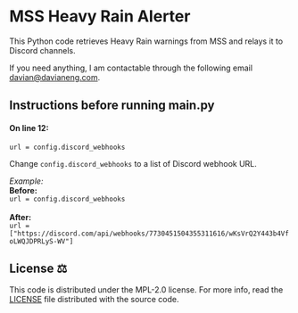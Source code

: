﻿# MSS Heavy Rain Alerter

This Python code retrieves Heavy Rain warnings from MSS and relays it to Discord channels.

If you need anything, I am contactable through the following email davian@davianeng.com.
## Instructions before running main.py
#### On line 12:
`url = config.discord_webhooks`

Change `config.discord_webhooks`  to a list of Discord webhook URL.

_Example:_<br>
**Before:**<br>
`url = config.discord_webhooks`<br><br>
**After:**<br>
`url = ["https://discord.com/api/webhooks/7730451504355311616/wKsVrQ2Y443b4VfoLWQJDPRLyS-WV"]`

## License ⚖️
This code is distributed under the MPL-2.0 license. For more info, read the [LICENSE](https://github.com/Davianlols6/MSS-Heavy-Rain-Alerter/blob/main/LICENSE) file distributed with the source code.
